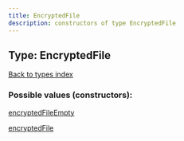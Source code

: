 ```yaml
---
title: EncryptedFile
description: constructors of type EncryptedFile
---
```

## Type: EncryptedFile  
[Back to types index](index.md)



### Possible values (constructors):

[encryptedFileEmpty](../constructors/encryptedFileEmpty.md)  

[encryptedFile](../constructors/encryptedFile.md)  

